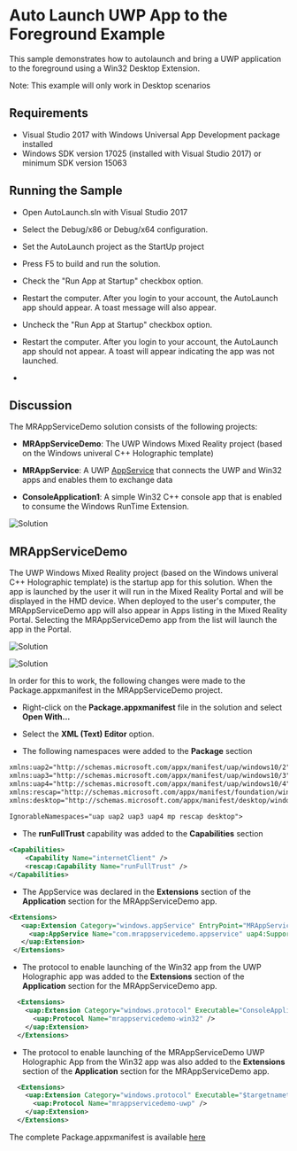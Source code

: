# Auto Launch UWP App to the Foreground Example
This sample demonstrates how to autolaunch and bring a UWP application to the foreground using a Win32 Desktop Extension. 

Note: This example will only work in Desktop scenarios

## Requirements

* Visual Studio 2017 with Windows Universal App Development package installed
* Windows SDK version 17025 (installed with Visual Studio 2017) or minimum SDK version 15063


## Running the Sample

* Open AutoLaunch.sln with Visual Studio 2017

* Select the Debug/x86 or Debug/x64 configuration. 

* Set the AutoLaunch project as the StartUp project

* Press F5 to build and run the solution. 

* Check the "Run App at Startup" checkbox option.

* Restart the computer. After you login to your account, the AutoLaunch app should appear. A toast message will also appear.

* Uncheck the "Run App at Startup" checkbox option.

* Restart the computer. After you login to your account, the AutoLaunch app should not appear. A toast will appear indicating the app was not launched.

* 


## Discussion

The MRAppServiceDemo solution consists of the following projects:

* **MRAppServiceDemo**: The UWP Windows Mixed Reality project (based on the Windows univeral C++ Holographic template)

* **MRAppService**: A UWP [AppService](https://docs.microsoft.com/en-us/windows/uwp/launch-resume/how-to-create-and-consume-an-app-service) 
that connects the UWP and Win32 apps and enables them to exchange data

* **ConsoleApplication1**: A simple Win32 C++ console app that is enabled to consume the Windows RunTime Extension.

![Solution](images/solution.png)

## MRAppServiceDemo

The UWP Windows Mixed Reality project (based on the Windows univeral C++ Holographic template) is the startup app for this solution. When the app is launched by the user it will 
run in the Mixed Reality Portal and will be displayed in the HMD device. When deployed to the user's computer, the MRAppServiceDemo app will also appear in Apps listing in the Mixed Reality Portal.
Selecting the MRAppServiceDemo app from the list will launch the app in the Portal.

![Solution](images/mr-all-apps.png)

![Solution](images/mr-uwp-all-apps.png)

In order for this to work, the following changes were made to the Package.appxmanifest in the MRAppServiceDemo project.

* Right-click on the **Package.appxmanifest** file in the solution and select **Open With...**

* Select the **XML (Text) Editor** option.

* The following namespaces were added to the **Package** section

```xml
xmlns:uap2="http://schemas.microsoft.com/appx/manifest/uap/windows10/2"
xmlns:uap3="http://schemas.microsoft.com/appx/manifest/uap/windows10/3"
xmlns:uap4="http://schemas.microsoft.com/appx/manifest/uap/windows10/4"
xmlns:rescap="http://schemas.microsoft.com/appx/manifest/foundation/windows10/restrictedcapabilities"
xmlns:desktop="http://schemas.microsoft.com/appx/manifest/desktop/windows10"
  
IgnorableNamespaces="uap uap2 uap3 uap4 mp rescap desktop">
```

* The **runFullTrust** capability was added to the **Capabilities** section
```xml
<Capabilities>
	<Capability Name="internetClient" />
	<rescap:Capability Name="runFullTrust" />
</Capabilities>
```

* The AppService was declared in the **Extensions** section of the **Application** section for the MRAppServiceDemo app.

 ```xml
 <Extensions>
	<uap:Extension Category="windows.appService" EntryPoint="MRAppService.AppService">
	  <uap:AppService Name="com.mrappservicedemo.appservice" uap4:SupportsMultipleInstances="false"/>
	</uap:Extension>
  </Extensions>
```

* The protocol to enable launching of the Win32 app from the UWP Holographic app was added to the **Extensions** section of the **Application** section for the MRAppServiceDemo app.

```xml
  <Extensions>
	<uap:Extension Category="windows.protocol" Executable="ConsoleApplication1.exe" EntryPoint="Windows.FullTrustApplication">
	  <uap:Protocol Name="mrappservicedemo-win32" />
	</uap:Extension>
  </Extensions>
```

* The protocol to enable launching of the MRAppServiceDemo UWP Holographic App from the Win32 app was also added to the **Extensions** section of the **Application** section for the MRAppServiceDemo app.

```xml
  <Extensions>
	<uap:Extension Category="windows.protocol" Executable="$targetnametoken$.exe" EntryPoint="MRAppServiceDemo.AppView">
	  <uap:Protocol Name="mrappservicedemo-uwp" />
	</uap:Extension>
  </Extensions>
```


The complete Package.appxmanifest is available [here](https://github.com/stammen/uwp-cpp-examples/blob/master/MRAppServiceDemo/MRAppServiceDemo/Package.appxmanifest)